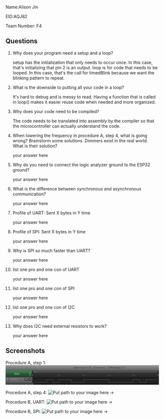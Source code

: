 Name:Alison Jin

EID:AQJ82

Team Number: F4

## Questions

1. Why does your program need a setup and a loop?

    setup has the initialization that only needs to occur once. In this case, that's initializing that pin 2 is an output.
    loop is for code that needs to be looped. In this case, that's the call for timedBlink because we want the blinking 
    pattern to repeat.

2. What is the downside to putting all your code in a loop?

    It's hard to debug and is messy to read. Having a function that is called in loop() makes it easier reuse code when needed
    and more organized.

3. Why does your code need to be compiled?

    The code needs to be translated into assembly by the compiler so that the microcontroller can actually understand the code.

4. When lowering the frequency in procedure A, step 4, what is going wrong? Brainstorm some solutions. Dimmers exist in the real world. What is their solution?

    your answer here

5. Why do you need to connect the logic analyzer ground to the ESP32 ground?

    your answer here

6. What is the difference between synchronous and asynchronous communication?

    your answer here

7. Profile of UART: Sent X bytes in Y time 

    your answer here

8. Profile of SPI: Sent X bytes in Y time

    your answer here

9. Why is SPI so much faster than UART?

    your answer here

10. list one pro and one con of UART

    your answer here

11. list one pro and one con of SPI

    your answer here

12. list one pro and one con of I2C

    your answer here

13. Why does I2C need external resistors to work?

    your answer here

## Screenshots

Procedure A, step 1:
![Put path to your image here ->](img/Blink.png)

Procedure A, step 4:
![Put path to your image here ->](img/placeholder.png)

Procedure B, UART:
![Put path to your image here ->](img/placeholder.png)

Procedure B, SPI:
![Put path to your image here ->](img/placeholder.png)
